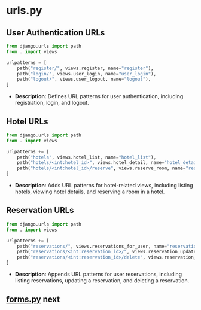 # urls.py

## User Authentication URLs

```python
from django.urls import path
from . import views

urlpatterns = [
    path("register/", views.register, name="register"),
    path("login/", views.user_login, name="user_login"),
    path("logout/", views.user_logout, name="logout"),
]
```

- **Description**: Defines URL patterns for user authentication, including registration, login, and logout.

## Hotel URLs

```python
from django.urls import path
from . import views

urlpatterns += [
    path("hotels", views.hotel_list, name="hotel_list"),
    path("hotels/<int:hotel_id>", views.hotel_detail, name="hotel_detail"),
    path("hotels/<int:hotel_id>/reserve", views.reserve_room, name="reserve_room"),
]
```

- **Description**: Adds URL patterns for hotel-related views, including listing hotels, viewing hotel details, and reserving a room in a hotel.

## Reservation URLs

```python
from django.urls import path
from . import views

urlpatterns += [
    path("reservations/", views.reservations_for_user, name="reservations_for_user"),
    path("reservations/<int:reservation_id>/", views.reservation_update, name="reservation_update"),
    path("reservations/<int:reservation_id>/delete", views.reservation_delete, name="reservation_delete"),
]
```

- **Description**: Appends URL patterns for user reservations, including listing reservations, updating a reservation, and deleting a reservation.

## [forms.py](forms.md) next